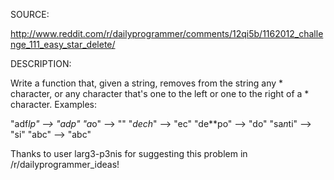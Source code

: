 SOURCE:

http://www.reddit.com/r/dailyprogrammer/comments/12qi5b/1162012_challenge_111_easy_star_delete/

DESCRIPTION:

Write a function that, given a string, removes from the string any * character, or any character that's one to the left or one to the right of a * character. Examples:

"adf*lp" --> "adp"
"a*o" --> ""
"*dech*" --> "ec"
"de**po" --> "do"
"sa*n*ti" --> "si"
"abc" --> "abc"

Thanks to user larg3-p3nis for suggesting this problem in /r/dailyprogrammer_ideas!
